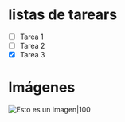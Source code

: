 # listas de tarears 
- [ ] Tarea 1
- [ ] Tarea 2
- [x] Tarea 3
  
# Imágenes
![Esto es un imagen|100](./images/Kids-See-Ghosts-Kanye-West-Kid-Cudi.png)


  